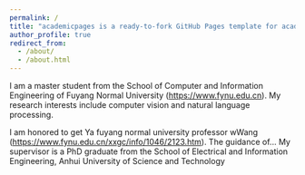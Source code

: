 ```yaml
---
permalink: /
title: "academicpages is a ready-to-fork GitHub Pages template for academic personal websites"
author_profile: true
redirect_from: 
  - /about/
  - /about.html
---
```


I am a master student from the School of Computer and Information Engineering of Fuyang Normal University (https://www.fynu.edu.cn). My research interests include computer vision and natural language processing.

I am honored to get Ya fuyang normal university professor wWang (https://www.fynu.edu.cn/xxgc/info/1046/2123.htm). The guidance of... My supervisor is a PhD graduate from the School of Electrical and Information Engineering, Anhui University of Science and Technology
